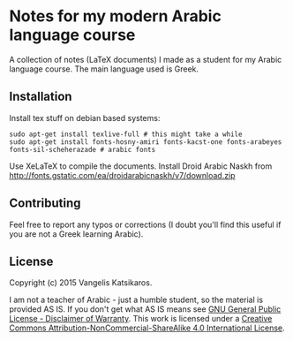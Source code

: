 # Notes for my modern Arabic language course

A collection of notes (LaTeX documents) I made as a student for my Arabic language course. The main language used is Greek.

## Installation

Install tex stuff on debian based systems:

	sudo apt-get install texlive-full # this might take a while
	sudo apt-get install fonts-hosny-amiri fonts-kacst-one fonts-arabeyes  fonts-sil-scheherazade # arabic fonts

Use XeLaTeX to compile the documents. Install Droid Arabic Naskh from http://fonts.gstatic.com/ea/droidarabicnaskh/v7/download.zip

## Contributing

Feel free to report any typos or corrections (I doubt you'll find this useful if you are not a Greek learning Arabic).

## License

Copyright (c) 2015 Vangelis Katsikaros.

I am not a teacher of Arabic - just a humble student, so the material is provided AS IS. If you don't get what AS IS means see [GNU General Public License - Disclaimer of Warranty](http://www.gnu.org/licenses/gpl-3.0.en.html). This work is licensed under a [Creative Commons Attribution-NonCommercial-ShareAlike 4.0 International License](http://creativecommons.org/licenses/by-nc-sa/4.0/).
